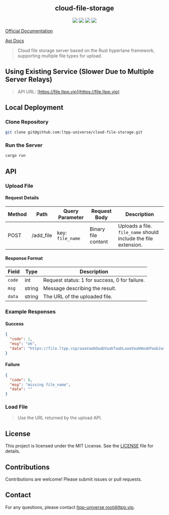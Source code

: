 <center>

## cloud-file-storage

[![](https://img.shields.io/crates/v/cloud-file-storage.svg)](https://crates.io/crates/cloud-file-storage)
[![](https://img.shields.io/crates/d/cloud-file-storage.svg)](https://img.shields.io/crates/d/cloud-file-storage.svg)
[![](https://docs.rs/cloud-file-storage/badge.svg)](https://docs.rs/cloud-file-storage)
[![](https://img.shields.io/crates/l/cloud-file-storage.svg)](./license)

</center>

[Official Documentation](https://docs.ltpp.vip/cloud-file-storage/)

[Api Docs](https://docs.rs/cloud-file-storage/latest/cloud_file_storage/)

> Cloud file storage server based on the Rust hyperlane framework, supporting multiple file types for upload.

## Using Existing Service (Slower Due to Multiple Server Relays)

> API URL: [https://file.ltpp.vip](https://file.ltpp.vip)

## Local Deployment

### Clone Repository

```sh
git clone git@github.com:ltpp-universe/cloud-file-storage.git
```

### Run the Server

```sh
cargo run
```

## API

### Upload File

#### Request Details

| Method | Path      | Query Parameter  | Request Body        | Description                                                    |
| ------ | --------- | ---------------- | ------------------- | -------------------------------------------------------------- |
| POST   | /add_file | key: `file_name` | Binary file content | Uploads a file. `file_name` should include the file extension. |

#### Response Format

| Field  | Type   | Description                                   |
| ------ | ------ | --------------------------------------------- |
| `code` | int    | Request status: 1 for success, 0 for failure. |
| `msg`  | string | Message describing the result.                |
| `data` | string | The URL of the uploaded file.                 |

### Example Responses

#### Success

```json
{
  "code": 1,
  "msg": "ok",
  "data": "https://file.ltpp.vip/aaaVaabOaabVaabTaabLaaaVaabWaabPaabJaab0aab1aabYaabLaabFaabIaabLaabKaaaVaabMaabPaabSaabLaaaVaaaYaaaWaaaYaaa1aaaVaaaWaaaYaaaVaaaWaaa1aaaVaabJaaa0aaaWaaa2aabIaaaXaaa0aabLaaa1aaa5aabKaabIaaa0aabLaabJaaa2aabJaaa1aabHaaa1aabHaaa0aaa4aaa5aabKaaaWaaaWaaaXaabKaabMaabJaabLaabHaabHaaa3aaa4aaa2aaa0aabHaabMaaa5aaaWaaaZaabHaabMaabHaabLaaa0aaa1aabLaabHaaa3aabHaabIaaa0aaa5aaaWaaaXaaa5aabIaaaWaaa3aaa3aabH.png"
}
```

#### Failure

```json
{
  "code": 0,
  "msg": "missing file_name",
  "data": ""
}
```

### Load File

> Use the URL returned by the upload API.

## License

This project is licensed under the MIT License. See the [LICENSE](LICENSE) file for details.

## Contributions

Contributions are welcome! Please submit issues or pull requests.

## Contact

For any questions, please contact [ltpp-universe <root@ltpp.vip>](mailto:root@ltpp.vip).
